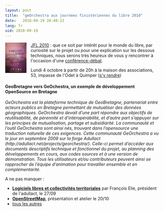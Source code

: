 ```yaml
---
layout: post
title:  "geOrchestra aux journées finistériennes du libre 2010"
date:   2010-09-19 20:48:13
lang: fr
uid: 2010-09-19
---
```


<p><a href="/public/icons/jfl2010_affiche.jpeg"><img src="/public/icons/.jfl2010_affiche_t.jpg" alt="JFL2010" style="float:left; margin: 0 1em 1em 0;" title="JFL2010, sept. 2010" /></a> <a href="http://www.jfl2010.fr/">JFL 2010</a> : que ce soit par intérêt pour le
monde du libre, par curiosité sur le projet ou pour une explication sur les
dessous techniques, nous serons très heureux de vous y rencontrer à l'occasion
d'une <a href="http://www.jfl2010.fr/programme/#geobretagne">conférence-débat</a>.</p>

<!--more-->

<p>Lundi 4 octobre à partir de 20h à la maison des associations, 53, impasse de
l'Odet à Quimper (<a href="http://osm.org/go/erISLkIw9-">s'y rendre</a>)</p>
<h4>GeoBretagne vers GeOchestra, un exemple de développement OpenSource en
Bretagne</h4>
<p><em>GeOrchestra est la plateforme technique de GeoBretagne, partenariat
entre acteurs publics en Bretagne permettant de mutualiser des données
géographiques. GeOrchestra devait d’une part répondre aux objectifs de
réutilisabilité, de pérennité et d’intéropérabilité, et d’autre part s’appuyer
sur les principes de mutualisation, partage et subsidiarité. La communauté et
l’outil GeOrchestra sont ainsi nés, trouvant dans l’opensource une traduction
naturelle de ces exigences. Cette communauté GeOrchestra a vu le jour en
septembre 2009 sur la forge Adullact
(http://adullact.net/projects/georchestra/). Celle-ci permet d’accéder aux
documents descriptifs technique et fonctionnel du projet, au planning des
développements en cours, aux codes sources et à une version de démonstration.
Tous les utilisateurs et/ou contributeurs peuvent ainsi se rapprocher de
l’équipe d’animation pour travailler ensemble et en complémentarité.</em></p>
<p>A ne pas manquer :</p>
<ul>
<li><strong><a href="http://www.jfl2010.fr/programme/#elie">Logiciels libres et
collectivités territoriales</a></strong> par François Elie, président de
l'adullact, le 27/09</li>
<li><strong><a href="http://www.jfl2010.fr/programme/#openstreetmap">OpenStreetMap</a></strong>,
présentation et atelier le 20/10</li>
<li><a href="http://www.jfl2010.fr/programme/">tous les autres</a></li>
</ul>

